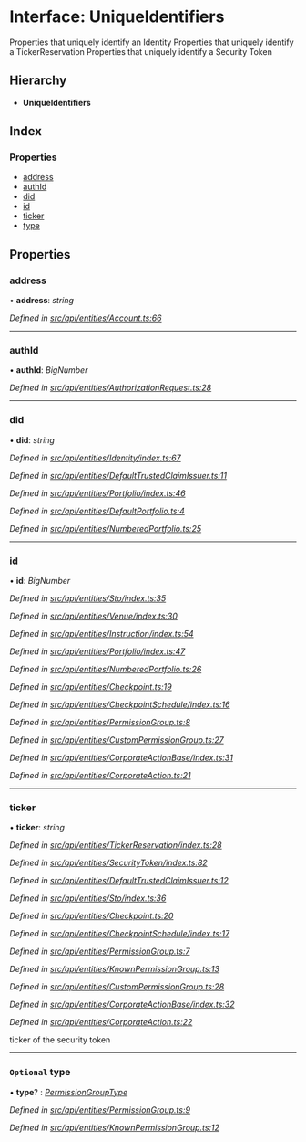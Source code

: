 # Interface: UniqueIdentifiers

Properties that uniquely identify an Identity
Properties that uniquely identify a TickerReservation
Properties that uniquely identify a Security Token

## Hierarchy

* **UniqueIdentifiers**

## Index

### Properties

* [address](uniqueidentifiers.md#address)
* [authId](uniqueidentifiers.md#authid)
* [did](uniqueidentifiers.md#did)
* [id](uniqueidentifiers.md#id)
* [ticker](uniqueidentifiers.md#ticker)
* [type](uniqueidentifiers.md#optional-type)

## Properties

###  address

• **address**: *string*

*Defined in [src/api/entities/Account.ts:66](https://github.com/PolymathNetwork/polymesh-sdk/blob/cfab557b/src/api/entities/Account.ts#L66)*

___

###  authId

• **authId**: *BigNumber*

*Defined in [src/api/entities/AuthorizationRequest.ts:28](https://github.com/PolymathNetwork/polymesh-sdk/blob/cfab557b/src/api/entities/AuthorizationRequest.ts#L28)*

___

###  did

• **did**: *string*

*Defined in [src/api/entities/Identity/index.ts:67](https://github.com/PolymathNetwork/polymesh-sdk/blob/cfab557b/src/api/entities/Identity/index.ts#L67)*

*Defined in [src/api/entities/DefaultTrustedClaimIssuer.ts:11](https://github.com/PolymathNetwork/polymesh-sdk/blob/cfab557b/src/api/entities/DefaultTrustedClaimIssuer.ts#L11)*

*Defined in [src/api/entities/Portfolio/index.ts:46](https://github.com/PolymathNetwork/polymesh-sdk/blob/cfab557b/src/api/entities/Portfolio/index.ts#L46)*

*Defined in [src/api/entities/DefaultPortfolio.ts:4](https://github.com/PolymathNetwork/polymesh-sdk/blob/cfab557b/src/api/entities/DefaultPortfolio.ts#L4)*

*Defined in [src/api/entities/NumberedPortfolio.ts:25](https://github.com/PolymathNetwork/polymesh-sdk/blob/cfab557b/src/api/entities/NumberedPortfolio.ts#L25)*

___

###  id

• **id**: *BigNumber*

*Defined in [src/api/entities/Sto/index.ts:35](https://github.com/PolymathNetwork/polymesh-sdk/blob/cfab557b/src/api/entities/Sto/index.ts#L35)*

*Defined in [src/api/entities/Venue/index.ts:30](https://github.com/PolymathNetwork/polymesh-sdk/blob/cfab557b/src/api/entities/Venue/index.ts#L30)*

*Defined in [src/api/entities/Instruction/index.ts:54](https://github.com/PolymathNetwork/polymesh-sdk/blob/cfab557b/src/api/entities/Instruction/index.ts#L54)*

*Defined in [src/api/entities/Portfolio/index.ts:47](https://github.com/PolymathNetwork/polymesh-sdk/blob/cfab557b/src/api/entities/Portfolio/index.ts#L47)*

*Defined in [src/api/entities/NumberedPortfolio.ts:26](https://github.com/PolymathNetwork/polymesh-sdk/blob/cfab557b/src/api/entities/NumberedPortfolio.ts#L26)*

*Defined in [src/api/entities/Checkpoint.ts:19](https://github.com/PolymathNetwork/polymesh-sdk/blob/cfab557b/src/api/entities/Checkpoint.ts#L19)*

*Defined in [src/api/entities/CheckpointSchedule/index.ts:16](https://github.com/PolymathNetwork/polymesh-sdk/blob/cfab557b/src/api/entities/CheckpointSchedule/index.ts#L16)*

*Defined in [src/api/entities/PermissionGroup.ts:8](https://github.com/PolymathNetwork/polymesh-sdk/blob/cfab557b/src/api/entities/PermissionGroup.ts#L8)*

*Defined in [src/api/entities/CustomPermissionGroup.ts:27](https://github.com/PolymathNetwork/polymesh-sdk/blob/cfab557b/src/api/entities/CustomPermissionGroup.ts#L27)*

*Defined in [src/api/entities/CorporateActionBase/index.ts:31](https://github.com/PolymathNetwork/polymesh-sdk/blob/cfab557b/src/api/entities/CorporateActionBase/index.ts#L31)*

*Defined in [src/api/entities/CorporateAction.ts:21](https://github.com/PolymathNetwork/polymesh-sdk/blob/cfab557b/src/api/entities/CorporateAction.ts#L21)*

___

###  ticker

• **ticker**: *string*

*Defined in [src/api/entities/TickerReservation/index.ts:28](https://github.com/PolymathNetwork/polymesh-sdk/blob/cfab557b/src/api/entities/TickerReservation/index.ts#L28)*

*Defined in [src/api/entities/SecurityToken/index.ts:82](https://github.com/PolymathNetwork/polymesh-sdk/blob/cfab557b/src/api/entities/SecurityToken/index.ts#L82)*

*Defined in [src/api/entities/DefaultTrustedClaimIssuer.ts:12](https://github.com/PolymathNetwork/polymesh-sdk/blob/cfab557b/src/api/entities/DefaultTrustedClaimIssuer.ts#L12)*

*Defined in [src/api/entities/Sto/index.ts:36](https://github.com/PolymathNetwork/polymesh-sdk/blob/cfab557b/src/api/entities/Sto/index.ts#L36)*

*Defined in [src/api/entities/Checkpoint.ts:20](https://github.com/PolymathNetwork/polymesh-sdk/blob/cfab557b/src/api/entities/Checkpoint.ts#L20)*

*Defined in [src/api/entities/CheckpointSchedule/index.ts:17](https://github.com/PolymathNetwork/polymesh-sdk/blob/cfab557b/src/api/entities/CheckpointSchedule/index.ts#L17)*

*Defined in [src/api/entities/PermissionGroup.ts:7](https://github.com/PolymathNetwork/polymesh-sdk/blob/cfab557b/src/api/entities/PermissionGroup.ts#L7)*

*Defined in [src/api/entities/KnownPermissionGroup.ts:13](https://github.com/PolymathNetwork/polymesh-sdk/blob/cfab557b/src/api/entities/KnownPermissionGroup.ts#L13)*

*Defined in [src/api/entities/CustomPermissionGroup.ts:28](https://github.com/PolymathNetwork/polymesh-sdk/blob/cfab557b/src/api/entities/CustomPermissionGroup.ts#L28)*

*Defined in [src/api/entities/CorporateActionBase/index.ts:32](https://github.com/PolymathNetwork/polymesh-sdk/blob/cfab557b/src/api/entities/CorporateActionBase/index.ts#L32)*

*Defined in [src/api/entities/CorporateAction.ts:22](https://github.com/PolymathNetwork/polymesh-sdk/blob/cfab557b/src/api/entities/CorporateAction.ts#L22)*

ticker of the security token

___

### `Optional` type

• **type**? : *[PermissionGroupType](../enums/permissiongrouptype.md)*

*Defined in [src/api/entities/PermissionGroup.ts:9](https://github.com/PolymathNetwork/polymesh-sdk/blob/cfab557b/src/api/entities/PermissionGroup.ts#L9)*

*Defined in [src/api/entities/KnownPermissionGroup.ts:12](https://github.com/PolymathNetwork/polymesh-sdk/blob/cfab557b/src/api/entities/KnownPermissionGroup.ts#L12)*
